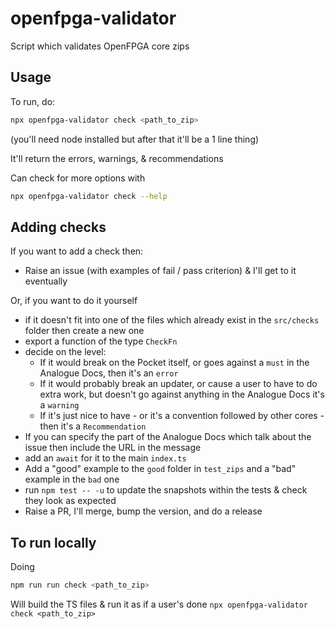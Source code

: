 # openfpga-validator

Script which validates OpenFPGA core zips

## Usage

To run, do:

```bash
npx openfpga-validator check <path_to_zip>
```

(you'll need node installed but after that it'll be a 1 line thing)

It'll return the errors, warnings, & recommendations

Can check for more options with

```bash
npx openfpga-validator check --help
```

## Adding checks

If you want to add a check then:

- Raise an issue (with examples of fail / pass criterion) & I'll get to it eventually

Or, if you want to do it yourself

- if it doesn't fit into one of the files which already exist in the `src/checks` folder then create a new one
- export a function of the type `CheckFn`
- decide on the level:
  - If it would break on the Pocket itself, or goes against a `must` in the Analogue Docs, then it's an `error`
  - If it would probably break an updater, or cause a user to have to do extra work, but doesn't go against anything in the Analogue Docs it's a `warning`
  - If it's just nice to have - or it's a convention followed by other cores - then it's a `Recommendation`
- If you can specify the part of the Analogue Docs which talk about the issue then include the URL in the message
- add an `await` for it to the main `index.ts`
- Add a "good" example to the `good` folder in `test_zips` and a "bad" example in the `bad` one
- run `npm test -- -u` to update the snapshots within the tests & check they look as expected
- Raise a PR, I'll merge, bump the version, and do a release

## To run locally

Doing

```bash
npm run run check <path_to_zip>
```

Will build the TS files & run it as if a user's done `npx openfpga-validator check <path_to_zip>`
